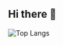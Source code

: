 ## Hi there 👋

![Top Langs](https://github-readme-stats.vercel.app/api/top-langs/?username=arapthor&layout=compact&theme=dark&hide_border=true&bg_color=00000000)
<!--
**arapthor/arapthor** is a ✨ _special_ ✨ repository because its `README.md` (this file) appears on your GitHub profile.

Here are some ideas to get you started:

- 🔭 I’m currently working on ...
- 🌱 I’m currently learning ...
- 👯 I’m looking to collaborate on ...
- 🤔 I’m looking for help with ...
- 💬 Ask me about ...
- 📫 How to reach me: ...
- 😄 Pronouns: ...
- ⚡ Fun fact: ...
-->
